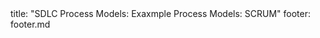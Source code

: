 <frontmatter>
title: "SDLC Process Models: Exaxmple Process Models: SCRUM"
footer: footer.md
</frontmatter>

<include src="navbar.md" boilerplate />

<include src="unit-inPage-asFlat.md" boilerplate />